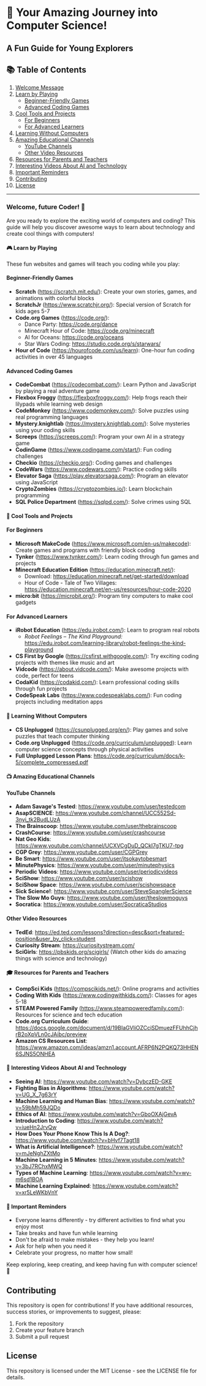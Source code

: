 # 🚀 Your Amazing Journey into Computer Science! 
## A Fun Guide for Young Explorers

## 📚 Table of Contents
1. [Welcome Message](#welcome-future-coder)
2. [Learn by Playing](#learn-by-playing)
   - [Beginner-Friendly Games](#beginner-friendly-games)
   - [Advanced Coding Games](#advanced-coding-games)
3. [Cool Tools and Projects](#cool-tools-and-projects)
   - [For Beginners](#for-beginners)
   - [For Advanced Learners](#for-advanced-learners)
4. [Learning Without Computers](#learning-without-computers)
5. [Amazing Educational Channels](#amazing-educational-channels)
   - [YouTube Channels](#youtube-channels)
   - [Other Video Resources](#other-video-resources)
6. [Resources for Parents and Teachers](#resources-for-parents-and-teachers)
7. [Interesting Videos About AI and Technology](#interesting-videos-about-ai-and-technology)
8. [Important Reminders](#important-reminders)
9. [Contributing](#contributing)
10. [License](#license)

---

###  Welcome, future Coder! 👋
Are you ready to explore the exciting world of computers and coding? This guide will help you discover awesome ways to learn about technology and create cool things with computers!

#### 🎮 Learn by Playing
These fun websites and games will teach you coding while you play:

#### Beginner-Friendly Games
- **Scratch** (https://scratch.mit.edu/): Create your own stories, games, and animations with colorful blocks
- **ScratchJr** (https://www.scratchjr.org/): Special version of Scratch for kids ages 5-7
- **Code.org Games** (https://code.org/):
  - Dance Party: https://code.org/dance
  - Minecraft Hour of Code: https://code.org/minecraft
  - AI for Oceans: https://code.org/oceans
  - Star Wars Coding: https://studio.code.org/s/starwars/
- **Hour of Code** (https://hourofcode.com/us/learn): One-hour fun coding activities in over 45 languages

#### Advanced Coding Games
- **CodeCombat** (https://codecombat.com/): Learn Python and JavaScript by playing a real adventure game
- **Flexbox Froggy** (https://flexboxfroggy.com/): Help frogs reach their lilypads while learning web design
- **CodeMonkey** (https://www.codemonkey.com/): Solve puzzles using real programming languages
- **Mystery.knightlab** (https://mystery.knightlab.com/): Solve mysteries using your coding skills
- **Screeps** (https://screeps.com/): Program your own AI in a strategy game
- **CodinGame** (https://www.codingame.com/start/): Fun coding challenges
- **Checkio** (https://checkio.org/): Coding games and challenges
- **CodeWars** (https://www.codewars.com/): Practice coding skills
- **Elevator Saga** (https://play.elevatorsaga.com/): Program an elevator using JavaScript
- **CryptoZombies** (https://cryptozombies.io/): Learn blockchain programming
- **SQL Police Department** (https://sqlpd.com/): Solve crimes using SQL

#### 🤖 Cool Tools and Projects

#### For Beginners
- **Microsoft MakeCode** (https://www.microsoft.com/en-us/makecode): Create games and programs with friendly block coding
- **Tynker** (https://www.tynker.com/): Learn coding through fun games and projects
- **Minecraft Education Edition** (https://education.minecraft.net/):
  - Download: https://education.minecraft.net/get-started/download
  - Hour of Code - Tale of Two Villages: https://education.minecraft.net/en-us/resources/hour-code-2020
- **micro:bit** (https://microbit.org/): Program tiny computers to make cool gadgets

#### For Advanced Learners
- **iRobot Education** (https://edu.irobot.com/): Learn to program real robots  
  - *Robot Feelings – The Kind Playground:* https://edu.irobot.com/learning-library/robot-feelings-the-kind-playground
- **CS First by Google** (https://csfirst.withgoogle.com/): Try exciting coding projects with themes like music and art
- **Vidcode** (https://about.vidcode.com/): Make awesome projects with code, perfect for teens
- **CodaKid** (https://codakid.com/): Learn professional coding skills through fun projects
- **CodeSpeak Labs** (https://www.codespeaklabs.com/): Fun coding projects including meditation apps

#### 🎨 Learning Without Computers
- **CS Unplugged** (https://csunplugged.org/en/): Play games and solve puzzles that teach computer thinking
- **Code.org Unplugged** (https://code.org/curriculum/unplugged): Learn computer science concepts through physical activities
- **Full Unplugged Lesson Plans**: https://code.org/curriculum/docs/k-5/complete_compressed.pdf

#### 📺 Amazing Educational Channels

#### YouTube Channels
- **Adam Savage's Tested**: https://www.youtube.com/user/testedcom
- **AsapSCIENCE**: https://www.youtube.com/channel/UCC552Sd-3nyi_tk2BudLUzA
- **The Brainscoop**: https://www.youtube.com/user/thebrainscoop
- **CrashCourse**: https://www.youtube.com/user/crashcourse
- **Nat Geo Kids**: https://www.youtube.com/channel/UCXVCgDuD_QCkI7gTKU7-tpg
- **CGP Grey**: https://www.youtube.com/user/CGPGrey
- **Be Smart**: https://www.youtube.com/user/itsokaytobesmart
- **MinutePhysics**: https://www.youtube.com/user/minutephysics
- **Periodic Videos**: https://www.youtube.com/user/periodicvideos
- **SciShow**: https://www.youtube.com/user/scishow
- **SciShow Space**: https://www.youtube.com/user/scishowspace
- **Sick Science!**: https://www.youtube.com/user/SteveSpanglerScience
- **The Slow Mo Guys**: https://www.youtube.com/user/theslowmoguys
- **Socratica**: https://www.youtube.com/user/SocraticaStudios

#### Other Video Resources
- **TedEd**: https://ed.ted.com/lessons?direction=desc&sort=featured-position&user_by_click=student
- **Curiosity Stream**: https://curiositystream.com/
- **SciGirls**: https://pbskids.org/scigirls/ (Watch other kids do amazing things with science and technology)

#### 🎓 Resources for Parents and Teachers
- **CompSci Kids** (https://compscikids.net/): Online programs and activities
- **Coding With Kids** (https://www.codingwithkids.com/): Classes for ages 5-18
- **STEAM Powered Family** (https://www.steampoweredfamily.com/): Resources for science and tech education
- **Code.org Curriculum Guide**: https://docs.google.com/document/d/19BIaGVliOZCciSDmuezFFUhhCjhrB2oXpVLn0cJAibc/preview
- **Amazon CS Resources List**: https://www.amazon.com/ideas/amzn1.account.AFRP6N2PQKQ73HHEN6SJNS5ONHEA

#### 🎥 Interesting Videos About AI and Technology
- **Seeing AI**: https://www.youtube.com/watch?v=DybczED-GKE
- **Fighting Bias in Algorithms**: https://www.youtube.com/watch?v=UG_X_7g63rY
- **Machine Learning and Human Bias**: https://www.youtube.com/watch?v=59bMh59JQDo
- **Ethics of AI**: https://www.youtube.com/watch?v=GboOXAjGevA
- **Introduction to Coding**: https://www.youtube.com/watch?v=iueHn2JrvQw
- **How Does Your Phone Know This Is A Dog?**: https://www.youtube.com/watch?v=bHvf7Tagt18
- **What is Artificial Intelligence?**: https://www.youtube.com/watch?v=mJeNghZXtMo
- **Machine Learning in 5 Minutes**: https://www.youtube.com/watch?v=3bJ7RChxMWQ
- **Types of Machine Learning**: https://www.youtube.com/watch?v=wy-m6sd1BOA
- **Machine Learning Explained**: https://www.youtube.com/watch?v=xr5LeWKbVnY

#### 🌟 Important Reminders
- Everyone learns differently - try different activities to find what you enjoy most
- Take breaks and have fun while learning
- Don't be afraid to make mistakes - they help you learn!
- Ask for help when you need it
- Celebrate your progress, no matter how small!

Keep exploring, keep creating, and keep having fun with computer science! 🚀

## Contributing

This repository is open for contributions! If you have additional resources, success stories, or improvements to suggest, please:

1. Fork the repository
2. Create your feature branch
3. Submit a pull request

## License

This repository is licensed under the MIT License - see the LICENSE file for details.
